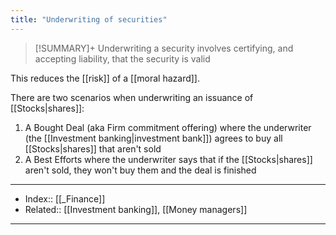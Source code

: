 ```yaml
---
title: "Underwriting of securities" 
---
```

> [!SUMMARY]+
> Underwriting a security involves certifying, and accepting liability, that the security is valid 

This reduces the [[risk]] of a [[moral hazard]]. 

There are two scenarios when underwriting an issuance of [[Stocks|shares]]:
1. A Bought Deal (aka Firm commitment offering) where the underwriter (the [[Investment banking|investment bank]]) agrees to buy all [[Stocks|shares]] that aren't sold
2. A Best Efforts where the underwriter says that if the [[Stocks|shares]] aren't sold, they won't buy them and the deal is finished

---
- Index:: [[_Finance]]
- Related:: [[Investment banking]], [[Money managers]] 
---